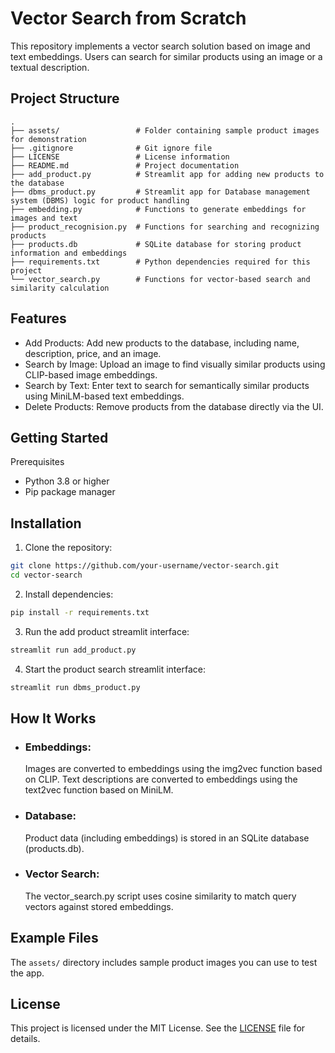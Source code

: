 # Vector Search from Scratch

This repository implements a vector search solution based on image and text embeddings. Users can search for similar products using an image or a textual description.

## Project Structure

```plaintext
.
├── assets/                 # Folder containing sample product images for demonstration
├── .gitignore              # Git ignore file
├── LICENSE                 # License information
├── README.md               # Project documentation
├── add_product.py          # Streamlit app for adding new products to the database
├── dbms_product.py         # Streamlit app for Database management system (DBMS) logic for product handling
├── embedding.py            # Functions to generate embeddings for images and text
├── product_recognision.py  # Functions for searching and recognizing products
├── products.db             # SQLite database for storing product information and embeddings
├── requirements.txt        # Python dependencies required for this project
└── vector_search.py        # Functions for vector-based search and similarity calculation
```

## Features
- Add Products: Add new products to the database, including name, description, price, and an image.
- Search by Image: Upload an image to find visually similar products using CLIP-based image embeddings.
- Search by Text: Enter text to search for semantically similar products using MiniLM-based text embeddings.
- Delete Products: Remove products from the database directly via the UI.

## Getting Started
Prerequisites
- Python 3.8 or higher
- Pip package manager

## Installation
1. Clone the repository:
```bash
git clone https://github.com/your-username/vector-search.git
cd vector-search
```

2. Install dependencies:
```bash
pip install -r requirements.txt
```

3. Run the add product streamlit interface:
```bash
streamlit run add_product.py
```

4. Start the product search streamlit interface:
```bash
streamlit run dbms_product.py
```


## How It Works

- ### Embeddings:
  Images are converted to embeddings using the img2vec function based on CLIP.
  Text descriptions are converted to embeddings using the text2vec function based on MiniLM.

- ### Database:
  Product data (including embeddings) is stored in an SQLite database (products.db).

- ### Vector Search:
  The vector_search.py script uses cosine similarity to match query vectors against stored embeddings.

## Example Files
  The `assets/` directory includes sample product images you can use to test the app.

## License
This project is licensed under the MIT License. See the [LICENSE](LICENSE) file for details.

